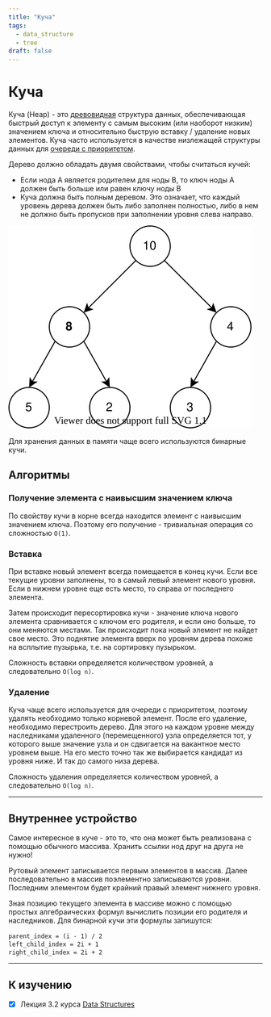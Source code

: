 ```yaml
---
title: "Куча"
tags:
  - data_structure
  - tree
draft: false
---
```


# Куча

Куча (Heap) - это [древовидная](tree.md) структура данных, обеспечивающая быстрый доступ к элементу с самым высоким (или наоборот низким) значением ключа и относительно быструю вставку / удаление новых элементов.
Куча часто используется в качестве низлежащей структуры данных для [очереди с приоритетом](priority_queue.md).

Дерево должно обладать двумя свойствами, чтобы считаться кучей:
- Если нода A является родителем для ноды B, то ключ ноды A должен быть больше или равен ключу ноды B
- Куча должна быть полным деревом. Это означает, что каждый уровень дерева должен быть либо заполнен полностью, либо в нем не должно быть пропусков при заполнении уровня слева направо.

![heap image](../../images/src/heap.drawio.svg)

Для хранения данных в памяти чаще всего используются бинарные кучи.

## Алгоритмы
### Получение элемента с наивысшим значением ключа
По свойству кучи в корне всегда находится элемент с наивысшим значением ключа.
Поэтому его получение - тривиальная операция со сложностью `O(1)`.

### Вставка
При вставке новый элемент всегда помещается в конец кучи.
Если все текущие уровни заполнены, то в самый левый элемент нового уровня. 
Если в нижнем уровне еще есть место, то справа от последнего элемента.

Затем происходит пересортировка кучи - значение ключа нового элемента сравнивается с ключом его родителя, и если оно больше, то они меняются местами.
Так происходит пока новый элемент не найдет свое место.
Это поднятие элемента вверх по уровням дерева похоже на всплытие пузырька, т.е. на сортировку пузырьком.

Сложность вставки определяется количеством уровней, а следовательно `O(log n)`.

### Удаление
Куча чаще всего используется для очереди с приоритетом, поэтому удалять необходимо только корневой элемент.
После его удаление, необходимо перестроить дерево.
Для этого на каждом уровне между наследниками удаленного (перемещенного) узла определяется тот, у которого выше значение узла и он сдвигается на вакантное место уровнем выше.
На его место точно так же выбирается кандидат из уровня ниже.
И так до самого низа дерева.

Сложность удаления определяется количеством уровней, а следовательно `O(log n)`.

---
## Внутреннее устройство
Самое интересное в куче - это то, что она может быть реализована с помощью обычного массива.
Хранить ссылки нод друг на друга не нужно!

Рутовый элемент записывается первым элементов в массив.
Далее последовательно в массив поэлементно записываются уровни.
Последним элементом будет крайний правый элемент нижнего уровня.

Зная позицию текущего элемента в массиве можно с помощью простых алгебраических формул вычислить позиции его родителя и наследников.
Для бинарной кучи эти формулы запишутся:
```
parent_index = (i - 1) / 2
left_child_index = 2i + 1
right_child_index = 2i + 2
```

---
## К изучению
- [X] Лекция 3.2 курса [Data Structures](https://stepik.org/course/579/syllabus)
